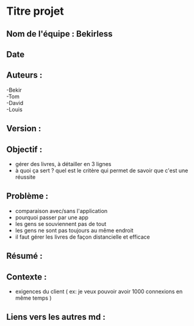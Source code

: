 # Titre projet

## Nom de l'équipe : Bekirless

## Date
## Auteurs : 
-Bekir    
-Tom     
-David   
-Louis   
          
## Version :

## Objectif :
 - gérer des livres, à détailler en 3 lignes  
 - à quoi ça sert ? quel est le critère qui permet de savoir que c'est une réussite  

## Problème :
 - comparaison avec/sans l'application  
 - pourquoi passer par une app  
 - les gens se souviennent pas de tout  
 - les gens ne sont pas toujours au même endroit  
 - il faut gérer les livres de façon distancielle et efficace  

## Résumé :

## Contexte :
 - exigences du client ( ex: je veux pouvoir avoir 1000 connexions en même temps )   

## Liens vers les autres md :
